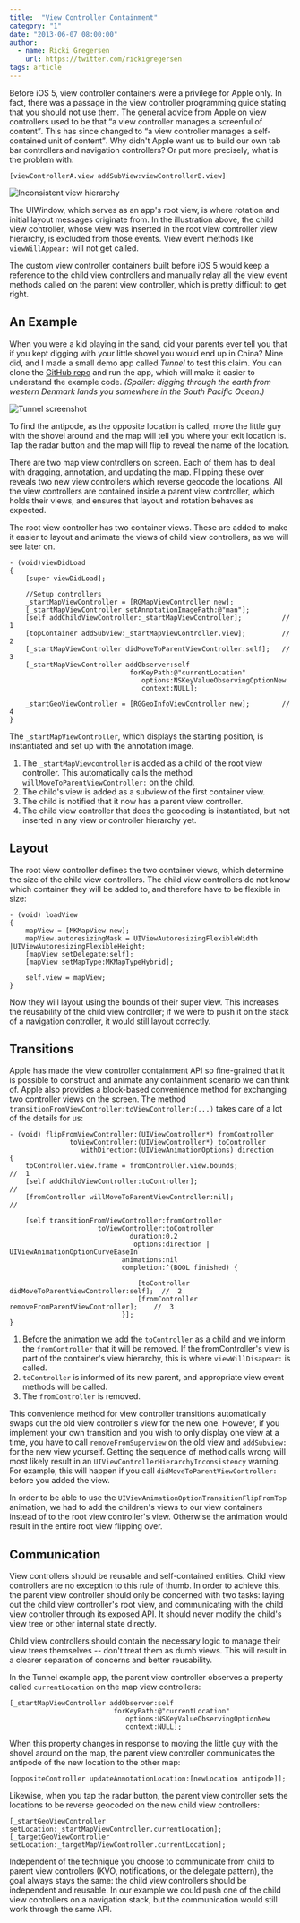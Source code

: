 ```yaml
---
title:  "View Controller Containment"
category: "1"
date: "2013-06-07 08:00:00"
author:
  - name: Ricki Gregersen
    url: https://twitter.com/rickigregersen
tags: article
---
```



Before iOS 5, view controller containers were a privilege for Apple only.
In fact, there was a passage in the view controller programming guide
stating that you should not use them. 
The general advice from Apple on view controllers used to be that <q>a
view controller manages a screenful of content</q>.
This has since changed to <q>a view controller manages a self-contained
unit of content</q>.
Why didn't Apple want us to build our own tab bar controllers and
navigation controllers? Or put more precisely, what is the problem with: 
    
    [viewControllerA.view addSubView:viewControllerB.view]

![Inconsistent view hierarchy](/images/issue-1/view-insertion@2x.png)

The UIWindow, which serves as an app's root view, is where rotation and
initial layout messages originate from. In the
illustration above, the child view controller, whose view was inserted
in the root view controller view hierarchy, is excluded from those events.
View event methods like `viewWillAppear:` will not get called.

The custom view controller containers built before iOS 5 would keep a
reference to the child view controllers and manually relay all the
view event methods called on the parent view controller, which is
pretty difficult to get right.

## An Example

When you were a kid playing in the sand, did your parents ever tell you that if you kept digging with your little shovel you would end up in China?
Mine did, and I made a small demo app called *Tunnel* to test this claim. 
You can clone the [GitHub
repo](https://github.com/objcio/issue-1-view-controller-containment) and run the
app, which will make it easier to understand the example code.
*(Spoiler: digging through the earth from western Denmark lands you somewhere in the South Pacific Ocean.)*

![Tunnel screenshot](/images/issue-1/tunnel-screenshot@2x.png)

To find the antipode, as the opposite location is called, move the little guy with the shovel around and the map will tell you where your exit location is. Tap the radar button and the map will flip to reveal the name of the location.

There are two map view controllers on screen. Each of them has to deal with dragging, annotation, and updating the map.
Flipping these over reveals two new view controllers which reverse geocode the locations.
All the view controllers are contained inside a parent view controller, which holds their views, and ensures that layout and rotation behaves as expected.

The root view controller has two container views. These are added to
make it easier to layout and animate the views of child view
controllers, as we will see later on.

    - (void)viewDidLoad
    {
        [super viewDidLoad];

        //Setup controllers
        _startMapViewController = [RGMapViewController new];
        [_startMapViewController setAnnotationImagePath:@"man"];
        [self addChildViewController:_startMapViewController];          //  1
        [topContainer addSubview:_startMapViewController.view];         //  2
        [_startMapViewController didMoveToParentViewController:self];   //  3
        [_startMapViewController addObserver:self
                                  forKeyPath:@"currentLocation" 
                                     options:NSKeyValueObservingOptionNew 
                                     context:NULL];
    
        _startGeoViewController = [RGGeoInfoViewController new];        //  4
    }

The `_startMapViewController`, which displays the starting position, is instantiated and set up with the annotation image.

1. The `_startMapViewcontroller` is added as a child of the root view
   controller. This automatically calls
the method `willMoveToParentViewController:` on the child.
2. The child's view is added as a subview of the first container view.
3. The child is notified that it now has a parent view controller.
4. The child view controller that does the geocoding is instantiated,
   but not inserted in any view or controller hierarchy yet.



## Layout

The root view controller defines the two container views,
which determine the size of the child view controllers.
The child view controllers do not know which container they will be
added to, and therefore have to be flexible in size:

    - (void) loadView
    {
        mapView = [MKMapView new];
        mapView.autoresizingMask = UIViewAutoresizingFlexibleWidth |UIViewAutoresizingFlexibleHeight;
        [mapView setDelegate:self];
        [mapView setMapType:MKMapTypeHybrid];
    
        self.view = mapView;
    }

Now they will layout using the bounds of their super view. This increases the reusability of the child view controller; if we were to push it on the stack of a navigation controller, it would still layout correctly.

## Transitions

Apple has made the view controller containment API so fine-grained that
it is possible to construct and animate any containment scenario we can
think of.
Apple also provides a block-based convenience method for exchanging two controller views on the screen.
The method
`transitionFromViewController:toViewController:(...)`
takes care of a lot of the details for us: 

    - (void) flipFromViewController:(UIViewController*) fromController 
                   toViewController:(UIViewController*) toController  
                      withDirection:(UIViewAnimationOptions) direction
    {
        toController.view.frame = fromController.view.bounds;                           //  1
        [self addChildViewController:toController];                                     //  
        [fromController willMoveToParentViewController:nil];                            //  
        
        [self transitionFromViewController:fromController
                          toViewController:toController
                                  duration:0.2
                                   options:direction | UIViewAnimationOptionCurveEaseIn
                                animations:nil
                                completion:^(BOOL finished) {
                                    
                                    [toController didMoveToParentViewController:self];  //  2
                                    [fromController removeFromParentViewController];    //  3
                                }];
    }

1. Before the animation we add the `toController` as a child and we
   inform the `fromController` that it will be removed. If the fromController's view is part of the container's view hierarchy, this is where `viewWillDisapear:` is called.
2. `toController` is informed of its new parent, and appropriate view
   event methods will be called.
3. The `fromController` is removed.

This convenience method for view controller transitions automatically swaps out the old view controller's view for the new one. However, if you implement your own transition and you wish to only display one view at a time, you have to call `removeFromSuperview` on the old view and `addSubview:` for the new view yourself. Getting the sequence of method calls wrong will most likely result in an `UIViewControllerHierarchyInconsistency` warning. For example, this will
happen if you call `didMoveToParentViewController:` before you added the view.

In order to be able to use the `UIViewAnimationOptionTransitionFlipFromTop` animation, we had to add the children's views to our view containers instead of to the root view controller's view. Otherwise the animation would result in the entire root view flipping over.


## Communication

View controllers should be reusable and self-contained entities. Child view controllers are no exception to this rule of thumb. In order to achieve this, the parent view controller should only be concerned with two tasks: laying out the child view controller's root view, and communicating with the child view controller through its exposed API. It should never modify the child's view tree or other internal state directly.

Child view controllers should contain the necessary logic to manage their view trees themselves -- don't treat them as dumb views. This will result in a clearer separation of concerns and better reusability.

In the Tunnel example app, the parent view controller observes a property called `currentLocation` on the map view controllers:

    [_startMapViewController addObserver:self 
                              forKeyPath:@"currentLocation"
                                 options:NSKeyValueObservingOptionNew
                                 context:NULL];

When this property changes in response to moving the little guy with the shovel around on the map, the parent view controller communicates the antipode of the new location to the other map:

	[oppositeController updateAnnotationLocation:[newLocation antipode]];

Likewise, when you tap the radar button, the parent view controller sets the locations to be reverse geocoded on the new child view controllers: 

    [_startGeoViewController setLocation:_startMapViewController.currentLocation];
    [_targetGeoViewController setLocation:_targetMapViewController.currentLocation];

Independent of the technique you choose to communicate from child to parent view controllers (KVO, notifications, or the delegate pattern), the goal always stays the same: the child view controllers should be independent and reusable. In our example we could push one of the child view controllers on a navigation stack, but the communication would still work through the same API. 
